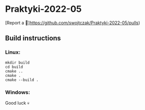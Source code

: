 # Praktyki-2022-05 

[Report a :bug:]https://github.com/swojtczak/Praktyki-2022-05/pulls)


## Build instructions

### Linux:

```
mkdir build
cd build
cmake ..
cmake .
cmake --build .
```

### Windows:

Good luck :skull:
